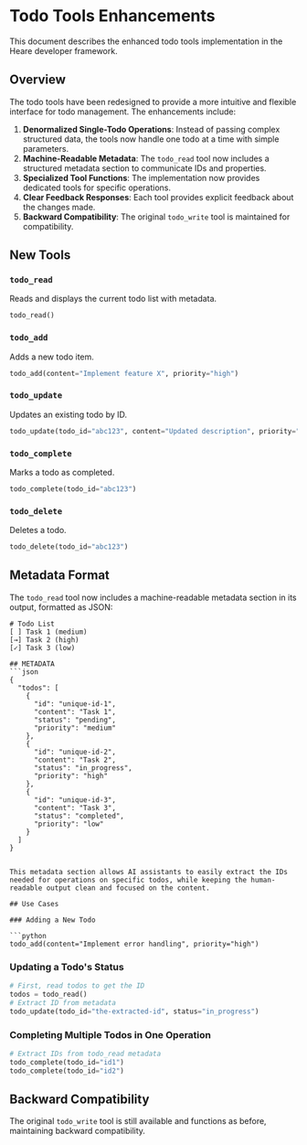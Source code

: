 # Todo Tools Enhancements

This document describes the enhanced todo tools implementation in the Heare developer framework.

## Overview

The todo tools have been redesigned to provide a more intuitive and flexible interface for todo management. The enhancements include:

1. **Denormalized Single-Todo Operations**: Instead of passing complex structured data, the tools now handle one todo at a time with simple parameters.
2. **Machine-Readable Metadata**: The `todo_read` tool now includes a structured metadata section to communicate IDs and properties.
3. **Specialized Tool Functions**: The implementation now provides dedicated tools for specific operations.
4. **Clear Feedback Responses**: Each tool provides explicit feedback about the changes made.
5. **Backward Compatibility**: The original `todo_write` tool is maintained for compatibility.

## New Tools

### `todo_read`

Reads and displays the current todo list with metadata.

```python
todo_read()
```

### `todo_add`

Adds a new todo item.

```python
todo_add(content="Implement feature X", priority="high")
```

### `todo_update`

Updates an existing todo by ID.

```python
todo_update(todo_id="abc123", content="Updated description", priority="medium", status="in_progress")
```

### `todo_complete`

Marks a todo as completed.

```python
todo_complete(todo_id="abc123")
```

### `todo_delete`

Deletes a todo.

```python
todo_delete(todo_id="abc123")
```

## Metadata Format

The `todo_read` tool now includes a machine-readable metadata section in its output, formatted as JSON:

```
# Todo List
[ ] Task 1 (medium)
[→] Task 2 (high)
[✓] Task 3 (low)

## METADATA
```json
{
  "todos": [
    {
      "id": "unique-id-1",
      "content": "Task 1",
      "status": "pending",
      "priority": "medium"
    },
    {
      "id": "unique-id-2",
      "content": "Task 2",
      "status": "in_progress",
      "priority": "high"
    },
    {
      "id": "unique-id-3",
      "content": "Task 3",
      "status": "completed",
      "priority": "low"
    }
  ]
}
```
```

This metadata section allows AI assistants to easily extract the IDs needed for operations on specific todos, while keeping the human-readable output clean and focused on the content.

## Use Cases

### Adding a New Todo

```python
todo_add(content="Implement error handling", priority="high")
```

### Updating a Todo's Status

```python
# First, read todos to get the ID
todos = todo_read()
# Extract ID from metadata
todo_update(todo_id="the-extracted-id", status="in_progress")
```

### Completing Multiple Todos in One Operation

```python
# Extract IDs from todo_read metadata
todo_complete(todo_id="id1")
todo_complete(todo_id="id2")
```

## Backward Compatibility

The original `todo_write` tool is still available and functions as before, maintaining backward compatibility.